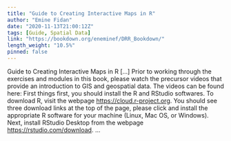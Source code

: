 ```yaml
---
title: "Guide to Creating Interactive Maps in R"
author: "Emine Fidan"
date: "2020-11-13T21:00:12Z"
tags: [Guide, Spatial Data]
link: "https://bookdown.org/eneminef/DRR_Bookdown/"
length_weight: "10.5%"
pinned: false
---
```


Guide to Creating Interactive Maps in R [...] Prior to working through the exercises and modules in this book, please watch the precursor videos that provide an introduction to GIS and geospatial data. The videos can be found here: First things first, you should install the R and RStudio softwares. To download R, visit the webpage https://cloud.r-project.org. You should see three download links at the top of the page, please click and install the appropriate R software for your machine (Linux, Mac OS, or Windows). Next, install RStudio Desktop from the webpage https://rstudio.com/download. ...
